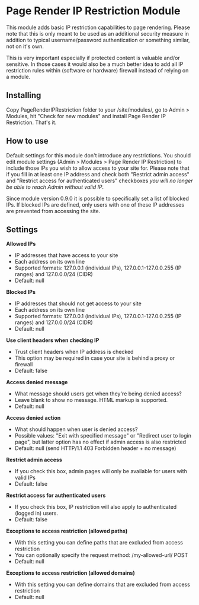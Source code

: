 Page Render IP Restriction Module
=================================

This module adds basic IP restriction capabilities to page rendering. Please note
that this is only meant to be used as an additional security measure in addition
to typical username/password authentication or something similar, not on it's
own.

This is very important especially if protected content is valuable and/or sensitive.
In those cases it would also be a much better idea to add all IP restriction rules
within (software or hardware) firewall instead of relying on a module.

## Installing

Copy PageRenderIPRestriction folder to your /site/modules/, go to Admin > Modules,
hit "Check for new modules" and install Page Render IP Restriction. That's it.

## How to use

Default settings for this module don't introduce any restrictions. You should edit
module settings (Admin > Modules > Page Render IP Restriction) to include those IPs
you wish to allow access to your site for. Please note that if you fill in at least
one IP address and check both "Restrict admin access" and "Restrict access for
authenticated users" checkboxes _you will no longer be able to reach Admin
without valid IP_.

Since module version 0.9.0 it is possible to specifically set a list of blocked IPs.
If blocked IPs are defined, only users with one of these IP addresses are prevented
from accessing the site.

## Settings

**Allowed IPs**

* IP addresses that have access to your site
* Each address on its own line
* Supported formats: 127.0.0.1 (individual IPs), 127.0.0.1-127.0.0.255 (IP ranges)
  and 127.0.0.0/24 (CIDR)
* Default: null

**Blocked IPs**

* IP addresses that should not get access to your site
* Each address on its own line
* Supported formats: 127.0.0.1 (individual IPs), 127.0.0.1-127.0.0.255 (IP ranges)
  and 127.0.0.0/24 (CIDR)
* Default: null

**Use client headers when checking IP**

* Trust client headers when IP address is checked
* This option may be required in case your site is behind a proxy or firewall
* Default: false

**Access denied message**

* What message should users get when they're being denied access?
* Leave blank to show no message. HTML markup is supported.
* Default: null

**Access denied action**

* What should happen when user is denied access?
* Possible values: "Exit with specified message" or "Redirect user to login page",
  but latter option has no effect if admin access is also restricted
* Default: null (send HTTP/1.1 403 Forbidden header + no message)

**Restrict admin access**

* If you check this box, admin pages will only be available for users with valid IPs
* Default: false

**Restrict access for authenticated users**

* If you check this box, IP restriction will also apply to authenticated (logged in)
  users.
* Default: false

**Exceptions to access restriction (allowed paths)**

* With this setting you can define paths that are excluded from access restriction
* You can optionally specify the request method: /my-allowed-url/ POST
* Default: null

**Exceptions to access restriction (allowed domains)**

* With this setting you can define domains that are excluded from access restriction
* Default: null